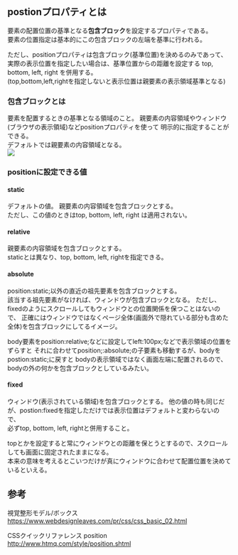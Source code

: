 ## postionプロパティとは
要素の配置位置の基準となる**包含ブロック**を設定するプロパティである。  
要素の位置指定は基本的にこの包含ブロックの左端を基準に行われる。

ただし、positionプロパティは包含ブロック(基準位置)を決めるのみであって、
実際の表示位置を指定したい場合は、基準位置からの距離を設定する top, bottom, left, right を併用する。  
(top,bottom,left,rightを指定しないと表示位置は親要素の表示領域基準となる)

### 包含ブロックとは
要素を配置するときの基準となる領域のこと。
親要素の内容領域やウィンドウ(ブラウザの表示領域)などpositionプロパティを使って
明示的に指定することができる。  
デフォルトでは親要素の内容領域となる。  
![](https://www.webdesignleaves.com/pr/images/css/containingBlock.jpg)


### positionに設定できる値
#### static
デフォルトの値。
親要素の内容領域を包含ブロックとする。  
ただし、この値のときはtop, bottom, left, right は適用されない。

#### relative
親要素の内容領域を包含ブロックとする。  
staticとは異なり、top, bottom, left, rightを指定できる。

#### absolute
position:static;以外の直近の祖先要素を包含ブロックとする。  
該当する祖先要素がなければ、ウィンドウが包含ブロックとなる。
ただし、fixedのようにスクロールしてもウィンドウとの位置関係を保つことはないので、
正確にはウィンドウではなくページ全体(画面外で隠れている部分も含めた全体)を包含ブロックにしてるイメージ。

body要素をposition:relative;などに設定してleft:100px;などで表示領域の位置をずらすと
それに合わせてposition;:absolute;の子要素も移動するが、bodyをpostion:static;に戻すと
bodyの表示領域ではなく画面左端に配置されるので、bodyの外の何かを包含ブロックとしているみたい。

#### fixed
ウィンドウ(表示されている領域)を包含ブロックとする。
他の値の時も同じだが、postion:fixedを指定しただけでは表示位置はデフォルトと変わらないので、  
必ずtop, bottom, left, rightと併用すること。

topとかを設定すると常にウィンドウとの距離を保とうとするので、スクロールしても画面に固定されたままになる。  
本来の意味を考えるとこいつだけが真にウィンドウに合わせて配置位置を決めているといえる。

## 参考
視覚整形モデル/ボックス   
https://www.webdesignleaves.com/pr/css/css_basic_02.html

CSSクイックリファレンス position   
http://www.htmq.com/style/position.shtml
